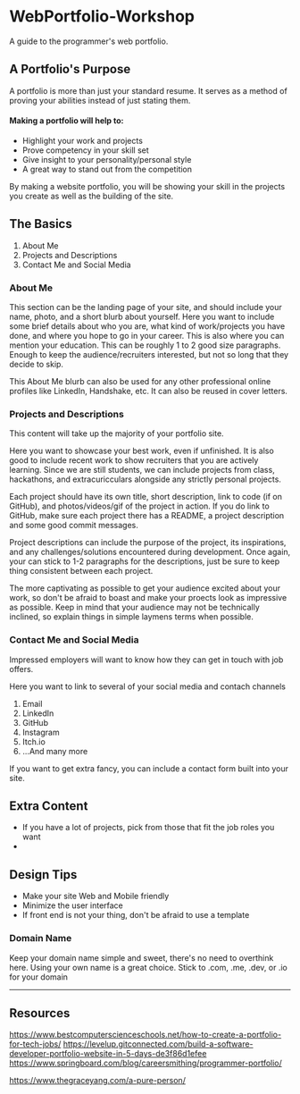 # WebPortfolio-Workshop
A guide to the programmer's web portfolio.


## A Portfolio's Purpose
A portfolio is more than just your standard resume. It serves as a method of proving your abilities instead of just stating them. 
#### Making a portfolio will help to:
- Highlight your work and projects
- Prove competency in your skill set
- Give insight to your personality/personal style
- A great way to stand out from the competition

By making a website portfolio, you will be showing your skill in the projects you create as well as the building of the site.


## The Basics
1. About Me
2. Projects and Descriptions
3. Contact Me and Social Media

### About Me
This section can be the landing page of your site, and should include your name, photo, and a short blurb about yourself.
Here you want to include some brief details about who you are, what kind of work/projects you have done, and where you hope to go in your career. This is also where you can mention your education.
This can be roughly 1 to 2 good size paragraphs. Enough to keep the audience/recruiters interested, but not so long that they decide to skip.

This About Me blurb can also be used for any other professional online profiles like LinkedIn, Handshake, etc. It can also be reused in cover letters.

### Projects and Descriptions
This content will take up the majority of your portfolio site. 

Here you want to showcase your best work, even if unfinished. It is also good to include recent work to show recruiters that you are actively learning. Since we are still students, we can include projects from class, hackathons, and extracuricculars alongside any strictly personal projects.

Each project should have its own title, short description, link to code (if on GitHub), and photos/videos/gif of the project in action.
If you do link to GitHub, make sure each project there has a README, a project description and some good commit messages.

Project descriptions can include the purpose of the project, its inspirations, and any challenges/solutions encountered during development. Once again, your can stick to 1-2 paragraphs for the descriptions, just be sure to keep thing consistent between each project.

The more captivating as possible to get your audience excited about your work, so don't be afraid to boast and make your proects look as impressive as possible. Keep in mind that your audience may not be technically inclined, so explain things in simple laymens terms when possible.

### Contact Me and Social Media
Impressed employers will want to know how they can get in touch with job offers.

Here you want to link to several of your social media and contach channels
1. Email
2. LinkedIn
3. GitHub
4. Instagram
5. Itch.io
6. ...And many more

If you want to get extra fancy, you can include a contact form built into your site.

## Extra Content
- If you have a lot of projects, pick from those that fit the job roles you want
- 

## Design Tips
- Make your site Web and Mobile friendly
- Minimize the user interface
- If front end is not your thing, don't be afraid to use a template

### Domain Name
Keep your domain name simple and sweet, there's no need to overthink here. Using your own name is a great choice.
Stick to .com, .me, .dev, or .io for your domain

---
## Resources
https://www.bestcomputerscienceschools.net/how-to-create-a-portfolio-for-tech-jobs/
https://levelup.gitconnected.com/build-a-software-developer-portfolio-website-in-5-days-de3f86d1efee
https://www.springboard.com/blog/careersmithing/programmer-portfolio/

https://www.thegraceyang.com/a-pure-person/

